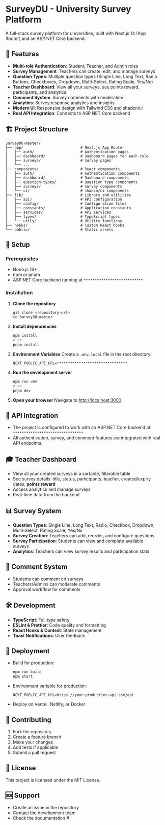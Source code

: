 # SurveyDU - University Survey Platform

A full-stack survey platform for universities, built with Next.js 14 (App Router) and an ASP.NET Core backend.

## 🚀 Features

- **Multi-role Authentication**: Student, Teacher, and Admin roles
- **Survey Management**: Teachers can create, edit, and manage surveys
- **Question Types**: Multiple question types (Single Line, Long Text, Radio Buttons, Checkboxes, Dropdown, Multi-Select, Rating Scale, Yes/No)
- **Teacher Dashboard**: View all your surveys, see points reward, participants, and analytics
- **Comment System**: Survey comments with moderation
- **Analytics**: Survey response analytics and insights
- **Modern UI**: Responsive design with Tailwind CSS and shadcn/ui
- **Real API Integration**: Connects to ASP.NET Core backend

## 🏗️ Project Structure

```
SurveyDU-master/
├── app/                          # Next.js App Router
│   ├── auth/                     # Authentication pages
│   ├── dashboard/                # Dashboard pages for each role
│   ├── surveys/                  # Survey pages
│   └── ...
├── components/                   # React components
│   ├── auth/                     # Authentication components
│   ├── dashboard/                # Dashboard components
│   ├── question-types/           # Question type components
│   ├── surveys/                  # Survey components
│   └── ui/                       # shadcn/ui components
├── lib/                          # Library and utilities
│   ├── api/                      # API configuration
│   ├── config/                   # Configuration files
│   ├── constants/                # Application constants
│   ├── services/                 # API services
│   ├── types/                    # TypeScript types
│   └── utils/                    # Utility functions
├── hooks/                        # Custom React hooks
└── public/                       # Static assets
```

## 🔧 Setup

### Prerequisites
- Node.js 18+
- npm or pnpm
- ASP.NET Core backend running at `***************************`

### Installation

1. **Clone the repository**
   ```bash
   git clone <repository-url>
   cd SurveyDU-master
   ```
2. **Install dependencies**
   ```bash
   npm install
   # or
   pnpm install
   ```
3. **Environment Variables**
   Create a `.env.local` file in the root directory:
   ```env
   NEXT_PUBLIC_API_URL=********************************
   ```
4. **Run the development server**
   ```bash
   npm run dev
   # or
   pnpm dev
   ```
5. **Open your browser**
   Navigate to [http://localhost:3000](http://localhost:3000)

## 🔌 API Integration

- The project is configured to work with an ASP.NET Core backend at:
  `********************************`
- All authentication, survey, and comment features are integrated with real API endpoints.

## 🎓 Teacher Dashboard

- View all your created surveys in a sortable, filterable table
- See survey details: title, status, participants, teacher, created/expiry dates, **points reward**
- Access analytics and manage surveys
- Real-time data from the backend

## 📊 Survey System

- **Question Types**: Single Line, Long Text, Radio, Checkbox, Dropdown, Multi-Select, Rating Scale, Yes/No
- **Survey Creation**: Teachers can add, reorder, and configure questions
- **Survey Participation**: Students can view and complete available surveys
- **Analytics**: Teachers can view survey results and participation stats

## 💬 Comment System

- Students can comment on surveys
- Teachers/Admins can moderate comments
- Approval workflow for comments

## 🛠️ Development

- **TypeScript**: Full type safety
- **ESLint & Prettier**: Code quality and formatting
- **React Hooks & Context**: State management
- **Toast Notifications**: User feedback

## 🚀 Deployment

- Build for production:
  ```bash
  npm run build
  npm start
  ```
- Environment variable for production:
  ```env
  NEXT_PUBLIC_API_URL=https://your-production-api.com/api
  ```
- Deploy on Vercel, Netlify, or Docker

## 🤝 Contributing

1. Fork the repository
2. Create a feature branch
3. Make your changes
4. Add tests if applicable
5. Submit a pull request

## 📝 License

This project is licensed under the MIT License.

## 🆘 Support

- Create an issue in the repository
- Contact the development team
- Check the documentation #